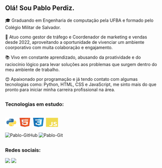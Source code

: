 ## Olá! Sou Pablo Perdiz.

🎓 Graduando em Engenharia de computação pela UFBA e formado pelo Colégio Militar de Salvador.

💼 Atuo como gestor de tráfego e Coordenador de marketing e vendas desde 2022, aproveitando a oportunidade de vivenciar um ambiente coorporativo com muita colaboração e engajamento. 

📚 Vivo em constante aprendizado, abusando da proatividade e do raciocínio lógico para levar soluções aos problemas que surgem dentro do meu ambiente de trabalho.

😍 Apaixonado por programação e já tendo contato com algumas tecnologias como: Python, HTML, CSS e JavaScript, me sinto mais do que pronto para iniciar minha carreira profissional na área.

##
  
<h3>Tecnologias em estudo:</h3>
<div style="display: inline_block"><br>
  <img align="center" alt="Pablo-Python" height="30" width="40" src="https://raw.githubusercontent.com/devicons/devicon/master/icons/python/python-original.svg">
  <img align="center" alt="Pablo-HTML" height="30" width="40" src="https://raw.githubusercontent.com/devicons/devicon/master/icons/html5/html5-original.svg">
  <img align="center" alt="Pablo-CSS" height="30" width="40" src="https://raw.githubusercontent.com/devicons/devicon/master/icons/css3/css3-original.svg">
  <img align="center" alt="Pablo-Js" height="30" width="40" src="https://raw.githubusercontent.com/devicons/devicon/master/icons/javascript/javascript-plain.svg">
</div>
<div style="display: inline_block"><br>
  <img align="center" alt="Pablo-GitHub" src="https://img.shields.io/badge/GitHub-100000?style=for-the-badge&logo=github&logoColor=white" />
  <img align="center" alt="Pablo-Git" src="https://img.shields.io/badge/GIT-E44C30?style=for-the-badge&logo=git&logoColor=white" />
</div>

##

<h3>Redes sociais:</h3>
<div> 
  <a href="https://www.instagram.com/pabloaperdiz/" target="_blank"><img src="https://img.shields.io/badge/-Instagram-%23E4405F?style=for-the-badge&logo=instagram&logoColor=white" target="_blank"></a>
  <a href="https://www.linkedin.com/in/pablo-perdiz-a67374232/" target="_blank"><img src="https://img.shields.io/badge/-LinkedIn-%230077B5?style=for-the-badge&logo=linkedin&logoColor=white" target="_blank"></a> 
</div>
